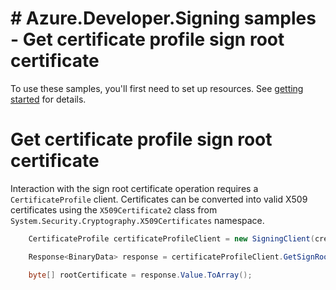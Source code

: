 # # Azure.Developer.Signing samples - Get certificate profile sign root certificate

To use these samples, you'll first need to set up resources. See [getting started](https://github.com/Azure/azure-sdk-for-net/blob/main/sdk/developersigning/Azure.Developer.Signing/README.md#getting-started) for details.

# Get certificate profile sign root certificate

Interaction with the sign root certificate operation requires a `CertificateProfile` client. Certificates can be converted into valid X509 certificates using the `X509Certificate2` class from `System.Security.Cryptography.X509Certificates` namespace.

```C# Snippet:Azure_Developer_Signing_GetSignRootCertificate
    CertificateProfile certificateProfileClient = new SigningClient(credential).GetCertificateProfileClient(region);

    Response<BinaryData> response = certificateProfileClient.GetSignRootCertificate(accountName, profileName);

    byte[] rootCertificate = response.Value.ToArray();
```

